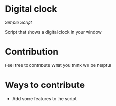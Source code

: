 # Digital clock
*Simple Script*

Script that shows a digital clock in your window

# Contribution

Feel free to contribute What you think will be helpful

# Ways to contribute

- Add some features to the script

